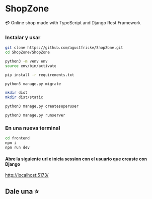 # ShopZone
:credit_card: Online shop made with TypeScript and Django Rest Framework

### Instalar y usar

```bash
git clone https://github.com/agustfricke/ShopZone.git
cd ShopZone/ShopZone
```

```bash
python3 -m venv env
source env/bin/activate
```

```bash
pip install -r requirements.txt
```

```bash
python3 manage.py migrate
```

```bash
mkdir dist
mkdir dist/static
```

```bash
python3 manage.py createsuperuser
```

```bash
python3 manage.py runserver
```
### En una nueva terminal
```bash
cd frontend
npm i
npm run dev
```
#### Abre la siguiente url e inicia session con el usuario que creaste con Django
<a href="http://localhost:5173/">http://localhost:5173/</a>

## Dale una ⭐


